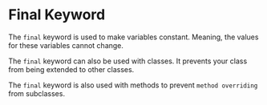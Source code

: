 # Final Keyword

The `final` keyword is used to make variables constant. Meaning, the values for these variables 
cannot change.

The `final` keyword can also be used with classes.
It prevents your class from being extended to other classes.

The `final` keyword is also used with methods to prevent `method overriding` from subclasses.